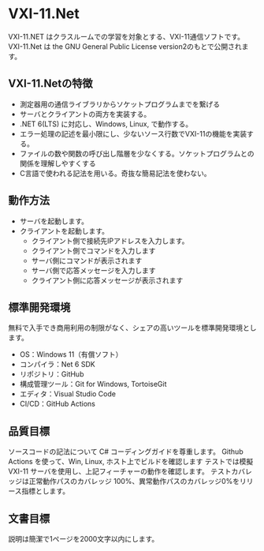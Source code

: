 # VXI-11.Net
VXI-11.NET はクラスルームでの学習を対象とする、VXI-11通信ソフトです。VXI-11.Net は the GNU General Public License version2のもとで公開されます。

## VXI-11.Netの特徴
- 測定器用の通信ライブラリからソケットプログラムまでを繋げる
- サーバとクライアントの両方を実装する。
- .NET 6(LTS) に対応し、Windows, Linux, で動作する。
- エラー処理の記述を最小限にし、少ないソース行数でVXI-11の機能を実装する。
- ファイルの数や関数の呼び出し階層を少なくする。ソケットプログラムとの関係を理解しやすくする
- C言語で使われる記法を用いる。奇抜な簡易記法を使わない。

## 動作方法
- サーバを起動します。
- クライアントを起動します。
  - クライアント側で接続先IPアドレスを入力します。
  - クライアント側でコマンドを入力します
  - サーバ側にコマンドが表示されます
  - サーバ側で応答メッセージを入力します
  - クライアント側に応答メッセージが表示されます

## 標準開発環境
無料で入手でき商用利用の制限がなく、シェアの高いツールを標準開発環境とします。
- OS：Windows 11（有償ソフト）
- コンパイラ：Net 6 SDK
- リポジトリ：GitHub
- 構成管理ツール：Git for Windows, TortoiseGit
- エディタ：Visual Studio Code
- CI/CD：GitHub Actions

## 品質目標
ソースコードの記法について C# コーディングガイドを尊重します。
Github Actions を使って、Win, Linux, ホスト上でビルドを確認します
テストでは模擬　VXI-11 サーバを使用し、上記フィーチャーの動作を確認します。
テストカバレッジは正常動作パスのカバレッジ 100%、異常動作パスのカバレッジ0%をリリース指標とします。

## 文書目標
説明は簡潔で1ページを2000文字以内にします。
